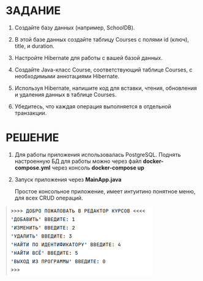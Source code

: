 # ЗАДАНИЕ

1. Создайте базу данных (например, SchoolDB).

2. В этой базе данных создайте таблицу Courses с полями id (ключ), title, и duration.

3. Настройте Hibernate для работы с вашей базой данных.

4. Создайте Java-класс Course, соответствующий таблице Courses, с необходимыми аннотациями Hibernate.

5. Используя Hibernate, напишите код для вставки, чтения, обновления и удаления данных в таблице Courses.

6. Убедитесь, что каждая операция выполняется в отдельной транзакции.

# РЕШЕНИЕ

1. Для работы приложения использовалась PostgreSQL. Поднять настроенную БД для работы можно через файл **docker-compose.yml** через консоль **docker-compose up**

2. Запуск приложения через **MainApp.java**

    
    Простое консольное приложение, имеет интуитино понятное меню, для всех CRUD операций.
    
![example](./images/img.png)
